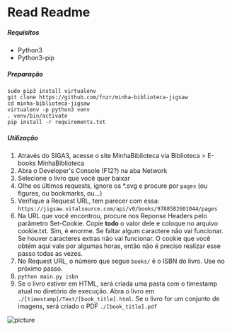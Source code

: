 # Read Readme
##### Requisitos
- Python3
- Python3-pip

##### Preparação
```
sudo pip3 install virtualenv
git clone https://github.com/fnzr/minha-biblioteca-jigsaw
cd minha-biblioteca-jigsaw
virtualenv -p python3 venv
. venv/bin/activate
pip install -r requirements.txt
```

##### Utilização
1) Através do SIGA3, acesse o site MinhaBiblioteca via Biblioteca > E-books MinhaBiblioteca
2) Abra o Developer's Console (F12?) na aba Network
3) Selecione o livro que você quer baixar
4) Olhe os últimos requests, ignore os \*.svg e procure por `pages` (ou figures, ou bookmarks, ou...)
5) Verifique a Request URL, tem parecer com essa: `https://jigsaw.vitalsource.com/api/v0/books/9788582601044/pages`
6) Na URL que você encontrou, procure nos Reponse Headers pelo parâmetro Set-Cookie. Copie **todo** o valor dele e coloque no arquivo cookie.txt. Sim, é enorme. Se faltar algum caractere não vai funcionar. Se houver caracteres extras não vai funcionar. O cookie que você obtém aqui vale por algumas horas, então não é preciso realizar esse passo todas as vezes.
7) No Request URL, o número que segue `books/` é o ISBN do livro. Use no próximo passo.
8) `python main.py isbn`
9) Se o livro estiver em HTML, será criada uma pasta com o timestamp atual no diretório de execução. Abra o livro em `./[timestamp]/Text/[book_title].html`. Se o livro for um conjunto de imagens, será criado o PDF `./[book_title].pdf`

![picture](http://i.imgur.com/gERRb9G.jpg)

